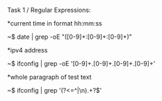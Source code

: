 Task 1 / Regular Expressions:

*current time in format hh:mm:ss

~$ date | grep -oE "([0-9]+:[0-9]+:[0-9]+)"

*ipv4 address

~$ ifconfig | grep -oE '[0-9]+\.[0-9]+\.[0-9]+\.[0-9]+'

*whole paragraph of test text

~$ ifconfig | grep '(?<=^|\n).+?$'






